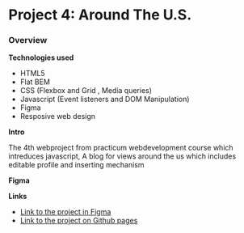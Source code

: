 # Project 4: Around The U.S.

### Overview

**Technologies used**

* HTML5 
* Flat BEM
* CSS (Flexbox and Grid , Media queries)
* Javascript (Event listeners and DOM Manipulation)
* Figma 
* Resposive web design

**Intro**    
  
The 4th webproject from practicum webdevelopment course which intreduces javascript, A blog for views around the us which includes editable profile and inserting mechanism

**Figma**




**Links**

* [Link to the project in Figma](https://www.figma.com/file/SurN1jaeEQIhuZEDMhmWWf/Sprint-4-Around-The-U.S.-desktop-mobile?node-id=0%3A1)
* [Link to the project on Github pages](https://alon-sachs.github.io/web_project_3/)  